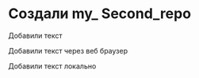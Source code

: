 ﻿# Создали my_ Second_repo

Добавили текст

Добавили текст через веб браузер

Добавили текст локально
